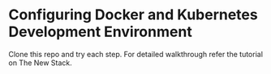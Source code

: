 # Configuring Docker and Kubernetes Development Environment
Clone this repo and try each step. For detailed walkthrough refer the tutorial on The New Stack.
